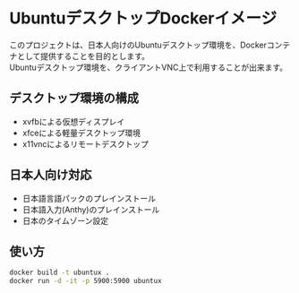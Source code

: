 # UbuntuデスクトップDockerイメージ

このプロジェクトは、日本人向けのUbuntuデスクトップ環境を、Dockerコンテナとして提供することを目的とします。  
Ubuntuデスクトップ環境を、クライアントVNC上で利用することが出来ます。

## デスクトップ環境の構成

- xvfbによる仮想ディスプレイ
- xfceによる軽量デスクトップ環境
- x11vncによるリモートデスクトップ

## 日本人向け対応

- 日本語言語パックのプレインストール
- 日本語入力(Anthy)のプレインストール
- 日本のタイムゾーン設定

## 使い方

```sh
docker build -t ubuntux .
docker run -d -it -p 5900:5900 ubuntux
```
